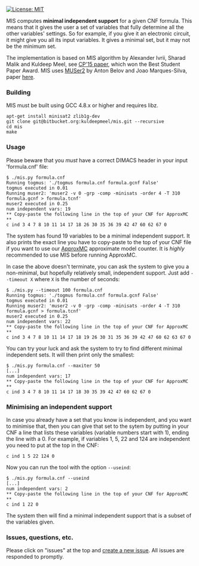 [![License: MIT](https://img.shields.io/badge/License-MIT-yellow.svg)](https://opensource.org/licenses/MIT)

MIS computes **minimal independent support** for a given CNF formula. This means that it gives the user a set of variables that fully determine all the other variables' settings. So for example, if you give it an electronic circuit, it might give you all its input variables. It gives a minimal set, but it may not be the minimum set.

The implementation is based on MIS algorithm by Alexander Ivrii, Sharad Malik and Kuldeep Meel, see [CP'15 paper](http://link.springer.com/article/10.1007/s10601-015-9204-z), which won the Best Student Paper Award. MIS uses [MUSer2](https://bitbucket.org/anton_belov/muser2) by Anton Belov and Joao Marques-Silva, paper [here](https://satassociation.org/jsat/index.php/jsat/article/view/101).

### Building
MIS must be built using GCC 4.8.x or higher and requires libz.

```
apt-get install minisat2 zlib1g-dev
git clone git@bitbucket.org:kuldeepmeel/mis.git --recursive
cd mis
make
```

### Usage
Please beware that you *must* have a correct DIMACS header in your input 'formula.cnf' file:

```
$ ./mis.py formula.cnf
Running togmus: './togmus formula.cnf formula.gcnf False'
togmus executed in 0.01
Running muser2: 'muser2 -v 0 -grp -comp -minisats -order 4 -T 310 formula.gcnf > formula.tcnf'
muser2 executed in 0.25
num independent vars: 19
** Copy-paste the following line in the top of your CNF for ApproxMC **
c ind 3 4 7 8 10 11 14 17 18 26 30 35 36 39 42 47 60 62 67 0
```
The system has found 19 variables to be a minimal independent support. It also prints the exact line you have to copy-paste to the top of your CNF file if you want to use our [ApproxMC](https://github.com/meelgroup/approxmc) approximate model counter. It is *highly* recommended to use MIS before running ApproxMC.

In case the above doesn't terminate, you can ask the system to give you a non-minimal, but hopefully relatively small, independent support. Just add `--timeout X` where `X` is the number of seconds:

```
$ ./mis.py --timeout 100 formula.cnf
Running togmus: './togmus formula.cnf formula.gcnf False'
togmus executed in 0.01
Running muser2: 'muser2 -v 0 -grp -comp -minisats -order 4 -T 310 formula.gcnf > formula.tcnf'
muser2 executed in 0.25
num independent vars: 22
** Copy-paste the following line in the top of your CNF for ApproxMC **
c ind 3 4 7 8 10 11 14 17 18 19 26 30 31 35 36 39 42 47 60 62 63 67 0
```

You can try your luck and ask the system to try to find different minimal independent sets. It will then print only the smallest:

```
$ ./mis.py formula.cnf --maxiter 50
[...]
num independent vars: 17
** Copy-paste the following line in the top of your CNF for ApproxMC **
c ind 3 4 7 8 10 11 14 17 18 30 35 39 42 47 60 62 67 0
```


### Minimising an independent support
In case you already have a set that you know is independent, and you want to minimise that, then you can give that set to the sytem by putting in your CNF a line that lists these variables (variable numbers start with 1), ending the line with a 0. For example, if variables 1, 5, 22 and 124 are independent you need to put at the top in the CNF:

```
c ind 1 5 22 124 0
```

Now you can run the tool with the option `--useind`:
```
$ ./mis.py formula.cnf --useind
[...]
num independent vars: 2
** Copy-paste the following line in the top of your CNF for ApproxMC **
c ind 1 22 0
```

The system then will find a minimal independent support that is a subset of the variables given.

### Issues, questions, etc.
Please click on "issues" at the top and [create a new issue](https://github.com/meelgroup/mis/issues/new). All issues are responded to promptly.
